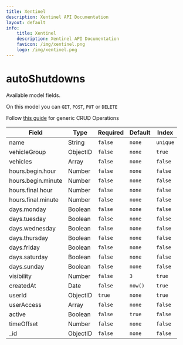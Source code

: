 ```yaml
---
title: Xentinel
description: Xentinel API Documentation
layout: default
info:
    title: Xentinel
    description: Xentinel API Documentation
    favicon: /img/xentinel.png
    logo: /img/xentinel.png
---
```

# autoShutdowns

Available model fields.

On this model you can `GET`, `POST`, `PUT` or `DELETE`

Follow [this guide](/xentinel/crud) for generic CRUD Operations

|Field|Type|Required|Default|Index|
|---|---|---|---|---|
|name|String|`false`|`none`|`unique`|
|vehicleGroup|ObjectID|`false`|`none`|`true`|
|vehicles|Array|`false`|`none`|`false`|
|hours.begin.hour|Number|`false`|`none`|`false`|
|hours.begin.minute|Number|`false`|`none`|`false`|
|hours.final.hour|Number|`false`|`none`|`false`|
|hours.final.minute|Number|`false`|`none`|`false`|
|days.monday|Boolean|`false`|`none`|`false`|
|days.tuesday|Boolean|`false`|`none`|`false`|
|days.wednesday|Boolean|`false`|`none`|`false`|
|days.thursday|Boolean|`false`|`none`|`false`|
|days.friday|Boolean|`false`|`none`|`false`|
|days.saturday|Boolean|`false`|`none`|`false`|
|days.sunday|Boolean|`false`|`none`|`false`|
|visibility|Number|`false`|`3`|`true`|
|createdAt|Date|`false`|`now() `|`true`|
|userId|ObjectID|`true`|`none`|`true`|
|userAccess|Array|`false`|`none`|`false`|
|active|Boolean|`false`|`true`|`false`|
|timeOffset|Number|`false`|`none`|`false`|
|_id|ObjectID|`false`|`none`|`false`|

